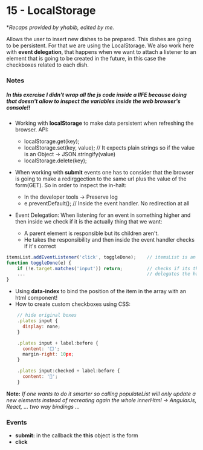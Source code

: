 # 15 - LocalStorage

**Recaps provided by yhabib, edited by me.*

Allows the user to insert new dishes to be prepared. This dishes are going to be persistent. For that we are using the LocalStorage. We also work here with **event delegation**, that happens when we want to attach a listener to an element that is going to be created in the future, in this case the checkboxes related to each dish.

### Notes
##### In this exercise I didn't wrap all the js code inside a IIFE because doing that doesn't allow to inspect the variables inside the web browser's console!!

* Working with **localStorage** to make data persistent when refreshing the browser. API:
    * localStorage.get(key);
    * localStorage.set(key, value); // It expects plain strings so if the value is an Object -> JSON.stringify(value)
    * localStorage.delete(key);

* When working with **submit** events one has to consider that the browser is going to make a redirggection to the same url plus the value of the form(GET). So in order to inspect the in-halt:
    * In the developer tools -> Preserve log
    * e.preventDefault(); // Inside the event handler. No redirection at all
* Event Delegation: When listening for an event in something higher and then inside we check if it is the actually thing that we want:
    * A parent element is responsible but its children aren't.
    * He takes the responsibility and then inside the event handler checks if it's correct

```javascript
itemsList.addEventListener('click', toggleDone);    // itemsList is an - first
function toggleDone(e) {
    if (!e.target.matches('input')) return;         // checks if its the desired child
    ...                                             // delegates the handler
}
```

* Using **data-index** to bind the position of the item in the array with an html component!
* How to create custom checkboxes using CSS:

```javascript
    // hide original boxes
    .plates input {
      display: none;
    }

    .plates input + label:before {
      content: '⬜️';
      margin-right: 10px;
    }

    .plates input:checked + label:before {
      content: '🌮';
    }
```


**Note:** *If one wants to do it smarter so calling populateList will only update a new elements instead of recreating again the whole innerHtml -> AngularJs, React, ... two way bindings ...*

### Events
* **submit:** in the callback the **this** object is the form
* **click**